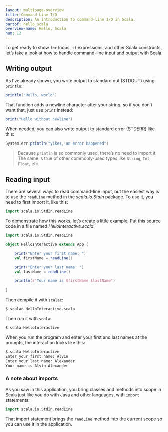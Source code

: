 ```yaml
---
layout: multipage-overview
title: Command-Line I/O
description: An introduction to command-line I/O in Scala.
partof: hello_scala
overview-name: Hello, Scala
num: 12
---
```



To get ready to show `for` loops, `if` expressions, and other Scala constructs, let’s take a look at how to handle command-line input and output with Scala.



## Writing output

As I’ve already shown, you write output to standard out (STDOUT) using `println`:

```scala
println("Hello, world")
```

That function adds a newline character after your string, so if you don’t want that, just use `print` instead:

```scala
print("Hello without newline")
```

When needed, you can also write output to standard error (STDERR) like this:

```scala
System.err.println("yikes, an error happened")
```

>Because `println` is so commonly used, there’s no need to import it. The same is true of other commonly-used types like `String`, `Int`, `Float`, etc.



## Reading input

There are several ways to read command-line input, but the easiest way is to use the `readLine` method in the *scala.io.StdIn* package. To use it, you need to first import it, like this:

```scala
import scala.io.StdIn.readLine
```

To demonstrate how this works, let’s create a little example. Put this source code in a file named *HelloInteractive.scala*:

```scala
import scala.io.StdIn.readLine

object HelloInteractive extends App {

    print("Enter your first name: ")
    val firstName = readLine()

    print("Enter your last name: ")
    val lastName = readLine()

    println(s"Your name is $firstName $lastName")

}
```

Then compile it with `scalac`:

```sh
$ scalac HelloInteractive.scala
```

Then run it with `scala`:

```sh
$ scala HelloInteractive
```

When you run the program and enter your first and last names at the prompts, the interaction looks like this:

```sh
$ scala HelloInteractive
Enter your first name: Alvin
Enter your last name: Alexander
Your name is Alvin Alexander
```


### A note about imports

As you saw in this application, you bring classes and methods into scope in Scala just like you do with Java and other languages, with `import` statements:

```scala
import scala.io.StdIn.readLine
```

That import statement brings the `readLine` method into the current scope so you can use it in the application.









